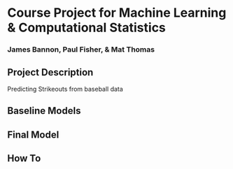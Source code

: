 # Course Project for Machine Learning & Computational Statistics
### James Bannon, Paul Fisher, & Mat Thomas


## Project Description

Predicting Strikeouts from baseball data




## Baseline Models



## Final Model



## How To 

